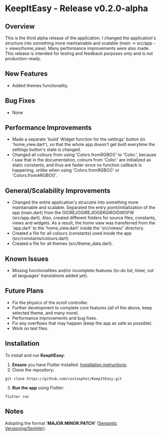 # KeepItEasy - Release v0.2.0-alpha

## Overview

This is the third alpha release of the application. I changed the application's structure into something more maintainable and scalable (main -> src/app -> views/home_view). Many performance improvements were also made. This release is intended for testing and feedback purposes only and is not production-ready.

## New Features

- Added themes functionality.

## Bug Fixes

- None

## Performance Improvements

- Made a separate 'build' Widget function for the settings' button (in 'home_view.dart'), so that the whole app doesn't get built everytime the settings button's state is changed.
- Changed all colours from using 'Colors.fromRGBO()' to 'Color.', because I saw that in the documentation, colours from 'Color.' are initialized as static constants, and thus are faster since no function callback is happening, unlike when using 'Colors.fromRGBO()' or 'Colors.fromARGBO()'.

## General/Scalability Improvements

- Changed the entire application's strucutre into something more maintainable and scalable. Separated the entry point/initialization of the app (main.dart) from the GIOREJOGIREJIOGEKGIROIGWOFW (src/app.dart). Also, created different folders for source files, constants, views and widgets. As a result, the home view was transferred from the 'app.dart' to the 'home_view.dart' inside the 'src/views/' directory.
- Created a file for all colours (constants) used inside the app (src/constants/colours.dart).
- Created a file for all themes (src/theme_data.dart).

## Known Issues

- Missing functionalities and/or incomplete features (to-do list, timer, not all languages' translations added yet).

## Future Plans

- Fix the physics of the scroll controller.
- Further development to complete core features (all of the above, keep selected theme, and many more).
- Performance improvements and bug fixes.
- Fix any overflows that may happen (keep the app as safe as possible).
- Work on test files.

## Installation
To install and run **KeepItEasy**:
1. **Ensure** you have Flutter installed. [Installation instructions](https://docs.flutter.dev/get-started/install).
2. Clone the repository:
```console
git clone https://github.com/costasphot/KeepItEasy.git
```
3. **Run the app** using Flutter:
```console
flutter run
```
## Notes

Adopting the format '**MAJOR.MINOR.PATCH**' ([Semantic Versioning/SemVer](https://semver.org/)).
